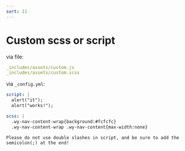 ```yaml
---
sort: 11
---
```


# Custom scss or script

via file:
```yml
_includes/assets/custom.js
_includes/assets/custom.scss
```

via `_config.yml`:
```yml
script: |
  alert("it");
  alert("works!");

scss: |
  .wy-nav-content-wrap{background:#fcfcfc}
  .wy-nav-content-wrap .wy-nav-content{max-width:none}
```

```tip
Please do not use double slashes in script, and be sure to add the semicolon(;) at the end!
```
